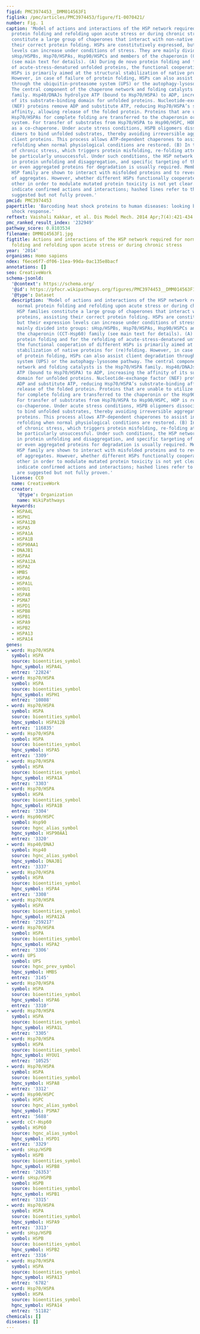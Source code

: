 ```yaml
---
figid: PMC3974453__DMM014563F1
figlink: /pmc/articles/PMC3974453/figure/f1-0070421/
number: Fig. 1
caption: 'Model of actions and interactions of the HSP network required for normal
  protein folding and refolding upon acute stress or during chronic stress. HSP families
  constitute a large group of chaperones that interact with non-native proteins, assisting
  their correct protein folding. HSPs are constitutively expressed, but their expression
  levels can increase under conditions of stress. They are mainly divided into groups:
  sHsp/HSPBs, Hsp70/HSPAs, Hsp90/HSPCs and members of the chaperonin (CCT-Hsp60) family
  (see main text for details). (A) During de novo protein folding and for the refolding
  of acute-stress-denatured unfolded proteins, the functional cooperation of different
  HSPs is primarily aimed at the structural stabilization of native proteins for (re)folding.
  However, in case of failure of protein folding, HSPs can also assist client degradation
  through the ubiquitin-proteasome system (UPS) or the autophagy-lysosome pathway.
  The central component of the chaperone network and folding catalysts is the Hsp70/HSPA
  family. Hsp40/DNAJs hydrolyze ATP (bound to Hsp70/HSPA) to ADP, increasing the affinity
  of its substrate-binding domain for unfolded proteins. Nucleotide-exchange factor
  (NEF) proteins remove ADP and substitute ATP, reducing Hsp70/HSPA’s substrate-binding
  affinity, allowing release of the folded protein. Proteins that are unable to utilize
  Hsp70/HSPAs for complete folding are transferred to the chaperonin or the Hsp90/HSPC
  system. For transfer of substrates from Hsp70/HSPA to Hsp90/HSPC, HOP is required
  as a co-chaperone. Under acute stress conditions, HSPB oligomers dissociate into
  dimers to bind unfolded substrates, thereby avoiding irreversible aggregation of
  client proteins. This process allows ATP-dependent chaperones to assist in the substrates
  refolding when normal physiological conditions are restored. (B) In the presence
  of chronic stress, which triggers protein misfolding, re-folding attempts might
  be particularly unsuccessful. Under such conditions, the HSP network can assist
  in protein unfolding and disaggregation, and specific targeting of the misfolded
  or even aggregated proteins for degradation is usually required. Members of each
  HSP family are shown to interact with misfolded proteins and to reverse the formation
  of aggregates. However, whether different HSPs functionally cooperate with each
  other in order to modulate mutated protein toxicity is not yet clear. Solid lines
  indicate confirmed actions and interactions; hashed lines refer to those that are
  suggested but not fully proven.'
pmcid: PMC3974453
papertitle: 'Barcoding heat shock proteins to human diseases: looking beyond the heat
  shock response.'
reftext: Vaishali Kakkar, et al. Dis Model Mech. 2014 Apr;7(4):421-434.
pmc_ranked_result_index: '232949'
pathway_score: 0.8103534
filename: DMM014563F1.jpg
figtitle: Actions and interactions of the HSP network required for normal protein
  folding and refolding upon acute stress or during chronic stress
year: '2014'
organisms: Homo sapiens
ndex: f6ece6f7-df06-11ea-99da-0ac135e8bacf
annotations: []
seo: CreativeWork
schema-jsonld:
  '@context': https://schema.org/
  '@id': https://pfocr.wikipathways.org/figures/PMC3974453__DMM014563F1.html
  '@type': Dataset
  description: 'Model of actions and interactions of the HSP network required for
    normal protein folding and refolding upon acute stress or during chronic stress.
    HSP families constitute a large group of chaperones that interact with non-native
    proteins, assisting their correct protein folding. HSPs are constitutively expressed,
    but their expression levels can increase under conditions of stress. They are
    mainly divided into groups: sHsp/HSPBs, Hsp70/HSPAs, Hsp90/HSPCs and members of
    the chaperonin (CCT-Hsp60) family (see main text for details). (A) During de novo
    protein folding and for the refolding of acute-stress-denatured unfolded proteins,
    the functional cooperation of different HSPs is primarily aimed at the structural
    stabilization of native proteins for (re)folding. However, in case of failure
    of protein folding, HSPs can also assist client degradation through the ubiquitin-proteasome
    system (UPS) or the autophagy-lysosome pathway. The central component of the chaperone
    network and folding catalysts is the Hsp70/HSPA family. Hsp40/DNAJs hydrolyze
    ATP (bound to Hsp70/HSPA) to ADP, increasing the affinity of its substrate-binding
    domain for unfolded proteins. Nucleotide-exchange factor (NEF) proteins remove
    ADP and substitute ATP, reducing Hsp70/HSPA’s substrate-binding affinity, allowing
    release of the folded protein. Proteins that are unable to utilize Hsp70/HSPAs
    for complete folding are transferred to the chaperonin or the Hsp90/HSPC system.
    For transfer of substrates from Hsp70/HSPA to Hsp90/HSPC, HOP is required as a
    co-chaperone. Under acute stress conditions, HSPB oligomers dissociate into dimers
    to bind unfolded substrates, thereby avoiding irreversible aggregation of client
    proteins. This process allows ATP-dependent chaperones to assist in the substrates
    refolding when normal physiological conditions are restored. (B) In the presence
    of chronic stress, which triggers protein misfolding, re-folding attempts might
    be particularly unsuccessful. Under such conditions, the HSP network can assist
    in protein unfolding and disaggregation, and specific targeting of the misfolded
    or even aggregated proteins for degradation is usually required. Members of each
    HSP family are shown to interact with misfolded proteins and to reverse the formation
    of aggregates. However, whether different HSPs functionally cooperate with each
    other in order to modulate mutated protein toxicity is not yet clear. Solid lines
    indicate confirmed actions and interactions; hashed lines refer to those that
    are suggested but not fully proven.'
  license: CC0
  name: CreativeWork
  creator:
    '@type': Organization
    name: WikiPathways
  keywords:
  - HSPA4L
  - HSPH1
  - HSPA12B
  - HSPA5
  - HSPA1A
  - HSPA1B
  - HSP90AA1
  - DNAJB1
  - HSPA4
  - HSPA12A
  - HSPA2
  - HMBS
  - HSPA6
  - HSPA1L
  - HYOU1
  - HSPA8
  - PSMA7
  - HSPD1
  - HSPB8
  - HSPB1
  - HSPA9
  - HSPB2
  - HSPA13
  - HSPA14
genes:
- word: Hsp70/HSPA
  symbol: HSPA
  source: bioentities_symbol
  hgnc_symbol: HSPA4L
  entrez: '22824'
- word: Hsp70/HSPA
  symbol: HSPA
  source: bioentities_symbol
  hgnc_symbol: HSPH1
  entrez: '10808'
- word: Hsp70/HSPA
  symbol: HSPA
  source: bioentities_symbol
  hgnc_symbol: HSPA12B
  entrez: '116835'
- word: Hsp70/HSPA
  symbol: HSPA
  source: bioentities_symbol
  hgnc_symbol: HSPA5
  entrez: '3309'
- word: Hsp70/HSPA
  symbol: HSPA
  source: bioentities_symbol
  hgnc_symbol: HSPA1A
  entrez: '3303'
- word: Hsp70/HSPA
  symbol: HSPA
  source: bioentities_symbol
  hgnc_symbol: HSPA1B
  entrez: '3304'
- word: Hsp90/HSPC
  symbol: Hsp90
  source: hgnc_alias_symbol
  hgnc_symbol: HSP90AA1
  entrez: '3320'
- word: Hsp40/DNAJ
  symbol: Hsp40
  source: hgnc_alias_symbol
  hgnc_symbol: DNAJB1
  entrez: '3337'
- word: Hsp70/HSPA
  symbol: HSPA
  source: bioentities_symbol
  hgnc_symbol: HSPA4
  entrez: '3308'
- word: Hsp70/HSPA
  symbol: HSPA
  source: bioentities_symbol
  hgnc_symbol: HSPA12A
  entrez: '259217'
- word: Hsp70/HSPA
  symbol: HSPA
  source: bioentities_symbol
  hgnc_symbol: HSPA2
  entrez: '3306'
- word: UPS
  symbol: UPS
  source: hgnc_prev_symbol
  hgnc_symbol: HMBS
  entrez: '3145'
- word: Hsp70/HSPA
  symbol: HSPA
  source: bioentities_symbol
  hgnc_symbol: HSPA6
  entrez: '3310'
- word: Hsp70/HSPA
  symbol: HSPA
  source: bioentities_symbol
  hgnc_symbol: HSPA1L
  entrez: '3305'
- word: Hsp70/HSPA
  symbol: HSPA
  source: bioentities_symbol
  hgnc_symbol: HYOU1
  entrez: '10525'
- word: Hsp70/HSPA
  symbol: HSPA
  source: bioentities_symbol
  hgnc_symbol: HSPA8
  entrez: '3312'
- word: Hsp90/HSPC
  symbol: HSPC
  source: hgnc_alias_symbol
  hgnc_symbol: PSMA7
  entrez: '5688'
- word: сСт-Hsp60
  symbol: HSP60
  source: hgnc_alias_symbol
  hgnc_symbol: HSPD1
  entrez: '3329'
- word: sHsp/HSPB
  symbol: HSPB
  source: bioentities_symbol
  hgnc_symbol: HSPB8
  entrez: '26353'
- word: sHsp/HSPB
  symbol: HSPB
  source: bioentities_symbol
  hgnc_symbol: HSPB1
  entrez: '3315'
- word: Hsp70/HSPA
  symbol: HSPA
  source: bioentities_symbol
  hgnc_symbol: HSPA9
  entrez: '3313'
- word: sHsp/HSPB
  symbol: HSPB
  source: bioentities_symbol
  hgnc_symbol: HSPB2
  entrez: '3316'
- word: Hsp70/HSPA
  symbol: HSPA
  source: bioentities_symbol
  hgnc_symbol: HSPA13
  entrez: '6782'
- word: Hsp70/HSPA
  symbol: HSPA
  source: bioentities_symbol
  hgnc_symbol: HSPA14
  entrez: '51182'
chemicals: []
diseases: []
---
```

